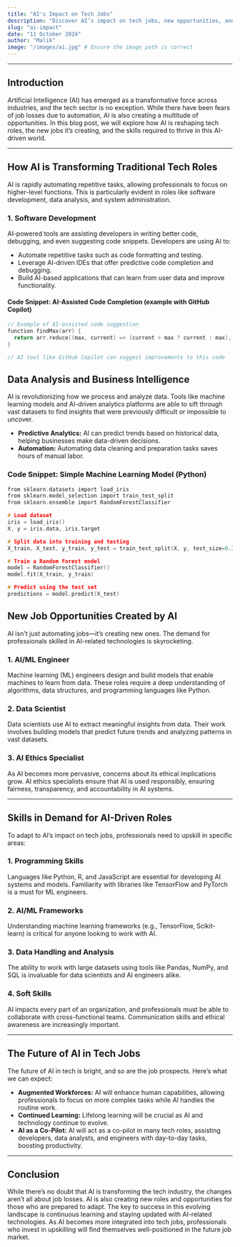 ```yaml
---
title: "AI's Impact on Tech Jobs"
description: "Discover AI’s impact on tech jobs, new opportunities, and future skills."
slug: "ai-impact"
date: "11 October 2024"
author: "Malik"
image: "/images/ai.jpg" # Ensure the image path is correct
---
```


---

## Introduction

Artificial Intelligence (AI) has emerged as a transformative force across industries, and the tech sector is no exception. While there have been fears of job losses due to automation, AI is also creating a multitude of opportunities. In this blog post, we will explore how AI is reshaping tech roles, the new jobs it’s creating, and the skills required to thrive in this AI-driven world.

---

## How AI is Transforming Traditional Tech Roles

AI is rapidly automating repetitive tasks, allowing professionals to focus on higher-level functions. This is particularly evident in roles like software development, data analysis, and system administration.

### 1. **Software Development**

AI-powered tools are assisting developers in writing better code, debugging, and even suggesting code snippets. Developers are using AI to:

- Automate repetitive tasks such as code formatting and testing.
- Leverage AI-driven IDEs that offer predictive code completion and debugging.
- Build AI-based applications that can learn from user data and improve functionality.

#### Code Snippet: AI-Assisted Code Completion (example with GitHub Copilot)

```c showLineNumbers javascript
// Example of AI-assisted code suggestion
function findMax(arr) {
  return arr.reduce((max, current) => (current > max ? current : max), arr[0]);
}

// AI tool like GitHub Copilot can suggest improvements to this code
```

## Data Analysis and Business Intelligence

AI is revolutionizing how we process and analyze data. Tools like machine learning models and AI-driven analytics platforms are able to sift through vast datasets to find insights that were previously difficult or impossible to uncover.

- **Predictive Analytics:** AI can predict trends based on historical data, helping businesses make data-driven decisions.
- **Automation:** Automating data cleaning and preparation tasks saves hours of manual labor.

### Code Snippet: Simple Machine Learning Model (Python)

```c showLineNumbers python
from sklearn.datasets import load_iris
from sklearn.model_selection import train_test_split
from sklearn.ensemble import RandomForestClassifier

# Load dataset
iris = load_iris()
X, y = iris.data, iris.target

# Split data into training and testing
X_train, X_test, y_train, y_test = train_test_split(X, y, test_size=0.2)

# Train a Random Forest model
model = RandomForestClassifier()
model.fit(X_train, y_train)

# Predict using the test set
predictions = model.predict(X_test)
```

## New Job Opportunities Created by AI

AI isn't just automating jobs—it’s creating new ones. The demand for professionals skilled in AI-related technologies is skyrocketing.

### 1. AI/ML Engineer

Machine learning (ML) engineers design and build models that enable machines to learn from data. These roles require a deep understanding of algorithms, data structures, and programming languages like Python.

### 2. Data Scientist

Data scientists use AI to extract meaningful insights from data. Their work involves building models that predict future trends and analyzing patterns in vast datasets.

### 3. AI Ethics Specialist

As AI becomes more pervasive, concerns about its ethical implications grow. AI ethics specialists ensure that AI is used responsibly, ensuring fairness, transparency, and accountability in AI systems.

---

## Skills in Demand for AI-Driven Roles

To adapt to AI’s impact on tech jobs, professionals need to upskill in specific areas:

### 1. Programming Skills

Languages like Python, R, and JavaScript are essential for developing AI systems and models. Familiarity with libraries like TensorFlow and PyTorch is a must for ML engineers.

### 2. AI/ML Frameworks

Understanding machine learning frameworks (e.g., TensorFlow, Scikit-learn) is critical for anyone looking to work with AI.

### 3. Data Handling and Analysis

The ability to work with large datasets using tools like Pandas, NumPy, and SQL is invaluable for data scientists and AI engineers alike.

### 4. Soft Skills

AI impacts every part of an organization, and professionals must be able to collaborate with cross-functional teams. Communication skills and ethical awareness are increasingly important.

---

## The Future of AI in Tech Jobs

The future of AI in tech is bright, and so are the job prospects. Here’s what we can expect:

- **Augmented Workforces:** AI will enhance human capabilities, allowing professionals to focus on more complex tasks while AI handles the routine work.
- **Continued Learning:** Lifelong learning will be crucial as AI and technology continue to evolve.
- **AI as a Co-Pilot:** AI will act as a co-pilot in many tech roles, assisting developers, data analysts, and engineers with day-to-day tasks, boosting productivity.

---

## Conclusion

While there’s no doubt that AI is transforming the tech industry, the changes aren’t all about job losses. AI is also creating new roles and opportunities for those who are prepared to adapt. The key to success in this evolving landscape is continuous learning and staying updated with AI-related technologies. As AI becomes more integrated into tech jobs, professionals who invest in upskilling will find themselves well-positioned in the future job market.
